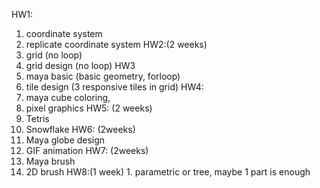 HW1:
   1. coordinate system 
   2. replicate coordinate system 
HW2:(2 weeks)
   3. grid (no loop)
   4. grid design (no loop)
HW3
   5. maya basic (basic geometry, forloop)
   6. tile design (3 responsive tiles in grid)
HW4:
   7. maya cube coloring, 
   8. pixel graphics 
HW5: (2 weeks)
   9. Tetris 
   10. Snowflake 
HW6: (2weeks)
   11. Maya globe design 
   12. GIF animation 
HW7: (2weeks)
   13. Maya brush 
   14. 2D brush
HW8:(1 week)
    1. parametric or tree, maybe 1 part is enough 


